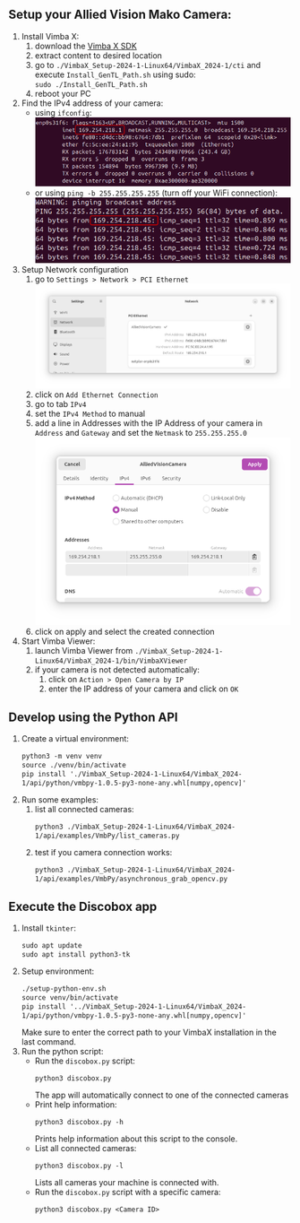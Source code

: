 
## Setup your Allied Vision Mako Camera:

1. Install Vimba X:
    1. download the [Vimba X SDK](https://www.alliedvision.com/en/products/software/vimba-x-sdk/)
    1. extract content to desired location
    1. go to `./VimbaX_Setup-2024-1-Linux64/VimbaX_2024-1/cti` and execute `Install_GenTL_Path.sh` using sudo:\
    `sudo ./Install_GenTL_Path.sh`
    1. reboot your PC
1. Find the IPv4 address of your camera:
    - using `ifconfig`:\
    ![ifconfig](./imgs/ifconfig.png)
    - or using `ping -b 255.255.255.255` (turn off your WiFi connection):\
    ![ping](./imgs/ping.png)
1. Setup Network configuration
    1. go to `Settings > Network > PCI Ethernet`\
    ![settings](./imgs/settings.png)
    1. click on `Add Ethernet Connection`
    1. go to tab `IPv4`
    1. set the `IPv4 Method` to manual
    1. add a line in Addresses with the IP Address of your camera in `Address` and `Gateway` and set the `Netmask` to `255.255.255.0`\
    ![connection](./imgs/connection.png)
    1. click on apply and select the created connection
1. Start Vimba Viewer:
    1. launch Vimba Viewer from `./VimbaX_Setup-2024-1-Linux64/VimbaX_2024-1/bin/VimbaXViewer`
    1. if your camera is not detected automatically:
        1. click on `Action > Open Camera by IP`
        1. enter the IP address of your camera and click on `OK`

## Develop using the Python API

1. Create a virtual environment:
    ```terminal
    python3 -m venv venv
    source ./venv/bin/activate
    pip install './VimbaX_Setup-2024-1-Linux64/VimbaX_2024-1/api/python/vmbpy-1.0.5-py3-none-any.whl[numpy,opencv]'
    ```
1. Run some examples:
    1. list all connected cameras:
        ```terminal
        python3 ./VimbaX_Setup-2024-1-Linux64/VimbaX_2024-1/api/examples/VmbPy/list_cameras.py
        ```
    1. test if you camera connection works:
        ```terminal
        python3 ./VimbaX_Setup-2024-1-Linux64/VimbaX_2024-1/api/examples/VmbPy/asynchronous_grab_opencv.py
        ```

## Execute the Discobox app

1. Install `tkinter`:
    ```terminal
    sudo apt update
    sudo apt install python3-tk
    ```
1. Setup environment:
    ```terminal
    ./setup-python-env.sh
    source venv/bin/activate
    pip install '../VimbaX_Setup-2024-1-Linux64/VimbaX_2024-1/api/python/vmbpy-1.0.5-py3-none-any.whl[numpy,opencv]'
    ```
    Make sure to enter the correct path to your VimbaX installation in the last command.
1. Run the python script:
    - Run the `discobox.py` script:
        ```terminal
        python3 discobox.py
        ```
        The app will automatically connect to one of the connected cameras
    - Print help information:
        ```terminal
        python3 discobox.py -h
        ```
        Prints help information about this script to the console.
    - List all connected cameras:
        ```terminal
        python3 discobox.py -l
        ```
        Lists all cameras your machine is connected with.
    - Run the `discobox.py` script with a specific camera:
        ```terminal
        python3 discobox.py <Camera ID>
        ```


